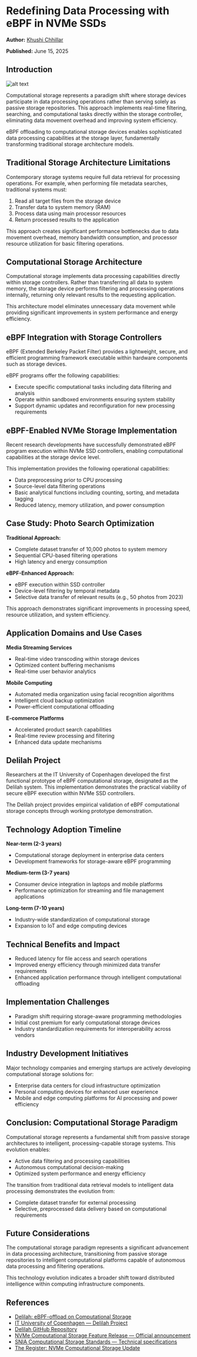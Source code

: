 # Redefining Data Processing with eBPF in NVMe SSDs

**Author:** [Khushi Chhillar](https://www.linkedin.com/in/kcl17/)

**Published:** June 15, 2025

## Introduction

![alt text](./images/ebpf-in-ssd/ebpf-ssd.webp)

Computational storage represents a paradigm shift where storage devices participate in data processing operations rather than serving solely as passive storage repositories. This approach implements real-time filtering, searching, and computational tasks directly within the storage controller, eliminating data movement overhead and improving system efficiency.

eBPF offloading to computational storage devices enables sophisticated data processing capabilities at the storage layer, fundamentally transforming traditional storage architecture models.

## Traditional Storage Architecture Limitations

Contemporary storage systems require full data retrieval for processing operations. For example, when performing file metadata searches, traditional systems must:

1. Read all target files from the storage device
2. Transfer data to system memory (RAM)
3. Process data using main processor resources
4. Return processed results to the application

This approach creates significant performance bottlenecks due to data movement overhead, memory bandwidth consumption, and processor resource utilization for basic filtering operations.

## Computational Storage Architecture

Computational storage implements data processing capabilities directly within storage controllers. Rather than transferring all data to system memory, the storage device performs filtering and processing operations internally, returning only relevant results to the requesting application.

This architecture model eliminates unnecessary data movement while providing significant improvements in system performance and energy efficiency.

## eBPF Integration with Storage Controllers

eBPF (Extended Berkeley Packet Filter) provides a lightweight, secure, and efficient programming framework executable within hardware components such as storage devices.

eBPF programs offer the following capabilities:

- Execute specific computational tasks including data filtering and analysis
- Operate within sandboxed environments ensuring system stability
- Support dynamic updates and reconfiguration for new processing requirements

## eBPF-Enabled NVMe Storage Implementation

Recent research developments have successfully demonstrated eBPF program execution within NVMe SSD controllers, enabling computational capabilities at the storage device level.

This implementation provides the following operational capabilities:

- Data preprocessing prior to CPU processing
- Source-level data filtering operations
- Basic analytical functions including counting, sorting, and metadata tagging
- Reduced latency, memory utilization, and power consumption

## Case Study: Photo Search Optimization

**Traditional Approach:**

- Complete dataset transfer of 10,000 photos to system memory
- Sequential CPU-based filtering operations
- High latency and energy consumption

**eBPF-Enhanced Approach:**

- eBPF execution within SSD controller
- Device-level filtering by temporal metadata
- Selective data transfer of relevant results (e.g., 50 photos from 2023)

This approach demonstrates significant improvements in processing speed, resource utilization, and system efficiency.

## Application Domains and Use Cases

**Media Streaming Services**

- Real-time video transcoding within storage devices
- Optimized content buffering mechanisms
- Real-time user behavior analytics

**Mobile Computing**

- Automated media organization using facial recognition algorithms
- Intelligent cloud backup optimization
- Power-efficient computational offloading

**E-commerce Platforms**

- Accelerated product search capabilities
- Real-time review processing and filtering
- Enhanced data update mechanisms

## Delilah Project

Researchers at the IT University of Copenhagen developed the first functional prototype of eBPF computational storage, designated as the Delilah system. This implementation demonstrates the practical viability of secure eBPF execution within NVMe SSD controllers.

The Delilah project provides empirical validation of eBPF computational storage concepts through working prototype demonstration.

## Technology Adoption Timeline

**Near-term (2-3 years)**

- Computational storage deployment in enterprise data centers
- Development frameworks for storage-aware eBPF programming

**Medium-term (3-7 years)**

- Consumer device integration in laptops and mobile platforms
- Performance optimization for streaming and file management applications

**Long-term (7-10 years)**

- Industry-wide standardization of computational storage
- Expansion to IoT and edge computing devices

## Technical Benefits and Impact

- Reduced latency for file access and search operations
- Improved energy efficiency through minimized data transfer requirements
- Enhanced application performance through intelligent computational offloading

## Implementation Challenges

- Paradigm shift requiring storage-aware programming methodologies
- Initial cost premium for early computational storage devices
- Industry standardization requirements for interoperability across vendors

## Industry Development Initiatives

Major technology companies and emerging startups are actively developing computational storage solutions for:

- Enterprise data centers for cloud infrastructure optimization
- Personal computing devices for enhanced user experience
- Mobile and edge computing platforms for AI processing and power efficiency

## Conclusion: Computational Storage Paradigm

Computational storage represents a fundamental shift from passive storage architectures to intelligent, processing-capable storage systems. This evolution enables:

- Active data filtering and processing capabilities
- Autonomous computational decision-making
- Optimized system performance and energy efficiency

The transition from traditional data retrieval models to intelligent data processing demonstrates the evolution from:

- Complete dataset transfer for external processing
- Selective, preprocessed data delivery based on computational requirements

## Future Considerations

The computational storage paradigm represents a significant advancement in data processing architecture, transitioning from passive storage repositories to intelligent computational platforms capable of autonomous data processing and filtering operations.

This technology evolution indicates a broader shift toward distributed intelligence within computing infrastructure components.

## References

- [Delilah: eBPF-offload on Computational Storage](https://dl.acm.org/doi/10.1145/3592980.3595319)
- [IT University of Copenhagen — Delilah Project](https://pure.itu.dk/en/publications/delilah-ebpf-offload-on-computational-storage)
- [Delilah GitHub Repository](https://github.com/delilah-csp)
- [NVMe Computational Storage Feature Release — Official announcement](https://nvmexpress.org/nvm-express-announces-the-release-of-the-computational-storage-feature/)
- [SNIA Computational Storage Standards — Technical specifications](https://www.snia.org/educational-library/nvme-computational-storage-update-standard-2022)
- [The Register: NVMe Computational Storage Update](https://www.theregister.com/2024/01/17/nvme_specs_get_an_update/)
